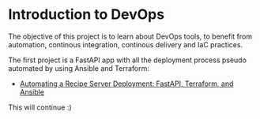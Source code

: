 # Introduction to DevOps

The objective of this project is to learn about DevOps tools, to benefit from automation, continous integration, continous delivery and IaC practices.

The first project is a FastAPI app with all the deployment process pseudo automated by using Ansible and Terraform:

- [Automating a Recipe Server Deployment: FastAPI, Terraform, and Ansible](https://github.com/MauricioD13/Intro_to_DevOps/tree/main/FastAPI_MySQL)

This will continue :)